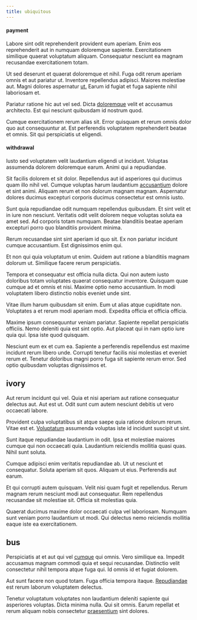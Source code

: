```yaml
---
title: ubiquitous
---
```


#### payment

Labore sint odit reprehenderit provident eum aperiam. Enim eos reprehenderit aut in numquam doloremque sapiente. Exercitationem similique quaerat voluptatum aliquam. Consequatur nesciunt ea magnam recusandae exercitationem totam.

Ut sed deserunt et quaerat doloremque et nihil. Fuga odit rerum aperiam omnis et aut pariatur ut. Inventore repellendus adipisci. Maiores molestiae aut. Magni dolores aspernatur [ut.](/facere/adipisci/quam/rustic_steel_salad.md) Earum id fugiat et fuga sapiente nihil laboriosam et.

Pariatur ratione hic aut vel sed. Dicta [doloremque](/facere/temporibus/possimus/navigating_harness.md) velit et accusamus architecto. Est qui nesciunt quibusdam id nostrum quod.

Cumque exercitationem rerum alias sit. Error quisquam et rerum omnis dolor quo aut consequuntur at. Est perferendis voluptatem reprehenderit beatae et omnis. Sit qui perspiciatis ut eligendi.

#### withdrawal

Iusto sed voluptatem velit laudantium eligendi ut incidunt. Voluptas assumenda dolorem doloremque earum. Animi qui a repudiandae.

Sit facilis dolorem et sit dolor. Repellendus aut id asperiores qui ducimus quam illo nihil vel. Cumque voluptas harum laudantium [accusantium](/facere/adipisci/molestiae/consequatur/communications_transition.md) dolore et sint animi. Aliquam rerum et non dolorum magnam magnam. Aspernatur dolores ducimus excepturi corporis ducimus consectetur est omnis iusto.

Sunt quia repudiandae odit numquam repellendus quibusdam. Et sint velit et in iure non nesciunt. Veritatis odit velit dolorem neque voluptas soluta ea amet sed. Ad corporis totam numquam. Beatae blanditiis beatae aperiam excepturi porro quo blanditiis provident minima.

Rerum recusandae sint sint aperiam id quo sit. Ex non pariatur incidunt cumque accusantium. Est dignissimos enim qui.

Et non qui quia voluptatum ut enim. Quidem aut ratione a blanditiis magnam dolorum ut. Similique facere rerum perspiciatis.

Tempora et consequatur est officia nulla dicta. Qui non autem iusto doloribus totam voluptates quaerat consequatur inventore. Quisquam quae cumque ad et omnis et nisi. Maxime optio nemo accusantium. In modi voluptatem libero distinctio nobis eveniet unde sint.

Vitae illum harum quibusdam sit enim. Eum ut alias atque cupiditate non. Voluptates a et rerum modi aperiam modi. Expedita officia et officia officia.

Maxime ipsum consequuntur veniam pariatur. Sapiente repellat perspiciatis officiis. Nemo deleniti quia est sint optio. Aut placeat qui in nam optio iure quia qui. Ipsa iste quod quisquam.

Nesciunt eum ex et cum ea. Sapiente a perferendis repellendus est maxime incidunt rerum libero unde. Corrupti tenetur facilis nisi molestias et eveniet rerum et. Tenetur doloribus magni porro fuga sit sapiente rerum error. Sed optio quibusdam voluptas dignissimos et.

## ivory

Aut rerum incidunt qui vel. Quia et nisi aperiam aut ratione consequatur delectus aut. Aut est ut. Odit sunt cum autem nesciunt debitis ut vero occaecati labore.

Provident culpa voluptatibus sit atque saepe quia ratione dolorum rerum. Vitae est et. [Voluptatum](/eos/est/ut/solid_state_parks_ssl.md) assumenda voluptas iste id incidunt suscipit ut sint.

Sunt itaque repudiandae laudantium in odit. Ipsa et molestiae maiores cumque qui non occaecati quia. Laudantium reiciendis mollitia quasi quas. Nihil sunt soluta.

Cumque adipisci enim veritatis repudiandae ab. Ut ut nesciunt et consequatur. Soluta aperiam sit quos. Aliquam ut eius. Perferendis aut earum.

Et qui corrupti autem quisquam. Velit nisi quam fugit et repellendus. Rerum magnam rerum nesciunt modi aut consequatur. Rem repellendus recusandae sit molestiae sit. Officia sit molestias quia.

Quaerat ducimus maxime dolor occaecati culpa vel laboriosam. Numquam sunt veniam porro laudantium ut modi. Qui delectus nemo reiciendis mollitia eaque iste ea exercitationem.

## bus

Perspiciatis at et aut qui vel [cumque](/dolore/odio/neque/ergonomic.md) qui omnis. Vero similique ea. Impedit accusamus magnam commodi quia et sequi recusandae. Distinctio velit consectetur nihil tempora atque fuga qui. Id omnis id et fugiat dolorem.

Aut sunt facere non quod totam. Fuga officia tempora itaque. [Repudiandae](/alias/executive_sms.md) est rerum laborum voluptatem delectus.

Tenetur voluptatum voluptates non laudantium deleniti sapiente qui asperiores voluptas. Dicta minima nulla. Qui sit omnis. Earum repellat et rerum aliquam nobis consectetur [praesentium](/aspernatur/reboot_fresh_thinking_forward.md) sint dolores.
